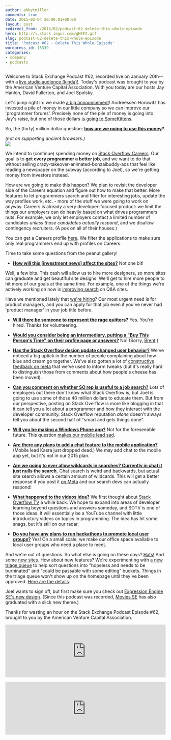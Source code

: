 ```yaml
---
author: abbytmiller
comments: true
date: 2015-02-04 20:00:01+00:00
layout: post
redirect_from: /2015/02/podcast-62-delete-this-whole-episode
hero: http://i.stack.imgur.com/gHEFZ.gif
slug: podcast-62-delete-this-whole-episode
title: 'Podcast #62 - Delete This Whole Episode'
wordpress_id: 15339
categories:
- company
- podcasts
---
```


Welcome to Stack Exchange Podcast #62, recorded live on January 20th--with a [live studio audience (kinda)!](http://chat.stackexchange.com/transcript/message/19636047#19636047). Today's podcast was brought to you by the American Venture Capital Association. With you today are our hosts Jay Hanlon, David Fullerton, and Joel Spolsky.


Let's jump right in: we made [a big announcement](http://blog.stackoverflow.com/2015/01/andreessen-horowitz-invests-in-stack-exchange/)! Andreessen Horowitz has invested a pile of money in our little company so we can improve our 'programmer forums'. Precisely none of the pile of money is going into Jay's raise, but one of those dollars [is going to SomeKittens](http://chat.stackexchange.com/transcript/message/19637567#19637567).

So, the (forty) million dollar question: **[how are we going to use this money](http://chat.stackexchange.com/transcript/message/19637602#19637602)?**

_(not on supporting ancient browsers.)_  
[![](http://i.stack.imgur.com/gHEFZ.gif)](http://chat.stackexchange.com/transcript/message/19637817#19637817)



We intend to (continue) spending money on [Stack Overflow Careers](http://careers.stackoverflow.com/). Our goal is to **get every programmer a better job**, and we want to do that without selling crazy-takeover-animated-bonzaibuddy-ads that feel like reading a newspaper on the subway (according to Joel), so we're getting money from investors instead.

How are we going to make this happen? We plan to revisit the developer side of the Careers equation and figure out how to make that better. More features to let programmers search and filter for interesting jobs, update the way profiles work, etc. - more of the stuff we were going to work on anyway. Careers is already a very developer-focused product: we limit the things our employers can do heavily based on what drives programmers nuts. For example, we only let employers contact a limited number of candidates _unless those candidates actually respond_, and we disallow contingency recruiters. (A pox on all of their houses.) 

You can get a Careers profile [here](https://careers.stackoverflow.com/cv/get-one). We filter the applications to make sure only real programmers end up with profiles on Careers.

Time to take some questions from the peanut gallery!



	
  * [**How will this [investment news] affect the sites?**](http://chat.stackexchange.com/transcript/512?m=19637808#19637808)
Not one bit!

Well, a few bits. This cash will allow us to hire more designers, so more sites can graduate and get beautiful site designs. We'll get to hire more people to hit more of our goals at the same time. For example, one of the things we're actively working on now is [improving search](http://meta.stackoverflow.com/questions/277584/feedback-requested-search-engine-usage) on Q&A sites.

Have we mentioned lately that [we're hiring](http://stackexchange.com/about/hiring)? Our most urgent need is for product managers, and you can apply for that job even if you've never had 'product manager' in your job title before.


	
  * [**Will there be someone to represent the rage quitters?**](http://chat.stackexchange.com/transcript/512?m=19638446#19638446)
Yes. You're hired. Thanks for volunteering.


	
  * [**Would you consider being an intermediary, putting a "Buy This Person's Time" on their profile page or answers?**](http://chat.stackexchange.com/transcript/512?m=19637981#19637981)
No! (Sorry, [Brent](http://brentozar.com/).)


	
  * [**Has the Stack Overflow design update changed user behavior?**](http://chat.stackexchange.com/transcript/message/19637973#19637973)
We've noticed a big uptick in the number of people complaining about how blue and cream go together. We've also gotten a lot of [constructive feedback on meta](http://meta.stackoverflow.com/tags/design) that we've used to inform tweaks (but it's really hard to distinguish those from comments about how people's cheese has been moved).


	
  * [**Can you comment on whether SO rep is useful to a job search?**](http://chat.stackexchange.com/transcript/message/19638186#19638186)
Lots of employers out there don't know what Stack Overflow is, but Joel is going to use some of those 40 million dollars to educate them. But from our perspective, posting on Stack Overflow is more like blogging in that it can tell you a lot about a programmer and how they interact with the developer community. Stack Overflow reputation _alone_ doesn't always tell you about the second half of "smart and gets things done".


	
  * [**Will you be making a Windows Phone app?**](http://chat.stackexchange.com/transcript/message/19638845#19638845)
Not for the foreseeable future. This question [makes our mobile lead sad](http://chat.stackexchange.com/transcript/message/19638851#19638851).


	
  * [**Are there any plans to add a chat feature to the mobile application?**](http://chat.stackexchange.com/transcript/message/19638237#19638237)
(Mobile lead Kasra just dropped dead.) We may add chat to the mobile app yet, but it's not in our 2015 plan.


	
  * [**Are we going to ever allow wildcards in searches? Currently in chat it just nulls the search.**](http://chat.stackexchange.com/transcript/message/19638594#19638594)
Chat search is weird and backwards, but actual site search allows a certain amount of wildcards. This will get a better response if you post it [on Meta](http://meta.stackexchange.com/) and our search devs can actually respond!

	
  * [**What happened to the videos idea?**](http://chat.stackexchange.com/transcript/message/19639079#19639079)
We first thought about [Stack Overflow TV](http://meta.stackoverflow.com/questions/270574/an-experiment-stack-overflow-tv) a while back. We hope to expand into areas of developer learning beyond questions and answers someday, and SOTV is one of those ideas. It will essentially be a YouTube channel with little introductory videos on topics in programming. The idea has hit some snags, but it's still on our radar.


	
  * [**Do you have any plans to run hackathons to promote local user groups?**](http://chat.stackexchange.com/transcript/message/19639168#19639168)
Yes! On a small scale, we make our office space available to local user groups who need a place to meet.



And we're out of questions. So what else is going on these days? [Hats!](http://blog.stackoverflow.com/2014/12/winter-bash-2014/) And some [new sites](http://stackexchange.com/sites?view=list#newest). How about new features? We're experimenting with [a new triage queue](http://stackoverflow.com/review/triage) to help sort questions into "hopeless and needs to be burninated" and "could be passable with some editing" buckets. Things in the triage queue won't show up on the homepage until they've been approved. [Here are the details](http://meta.stackoverflow.com/questions/278380/help-us-test-question-triage).

Joel wants to sign off, but first make sure you check out [Expression Engine SE's new design](http://expressionengine.stackexchange.com/). (Since this podcast was recorded, [Movies SE](http://movies.stackexchange.com/) has also graduated with a slick new theme.)

Thanks for wasting an hour on the Stack Exchange Podcast Episode #62, brought to you by the American Venture Capital Association.

<iframe width="100%" height="166" scrolling="no" frameborder="no" src="https://w.soundcloud.com/player/?url=https%3A//api.soundcloud.com/tracks/189301069&color=ff5500"></iframe>


<p><iframe src="https://w.soundcloud.com/player/?url=https%3A//api.soundcloud.com/tracks/189301069&amp;color=ff5500&amp;auto_play=false&amp;hide_related=false&amp;show_comments=true&amp;show_user=true&amp;show_reposts=false" width="100%" height="166" frameborder="no" scrolling="no"></iframe></p>